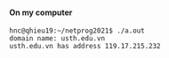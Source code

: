 #### On my computer
```
hnc@qhieu19:~/netprog2021$ ./a.out
domain name: usth.edu.vn
usth.edu.vn has address 119.17.215.232
